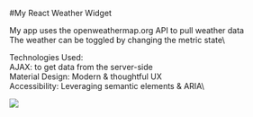 #My React Weather Widget

My app uses the openweathermap.org API to pull weather data\
The weather can be toggled by changing the metric state\

Technologies Used:\
AJAX: to get data from the server-side\
Material Design: Modern & thoughtful UX\
Accessibility: Leveraging semantic elements & ARIA\

![](https://i.ibb.co/JRT0dtr/Screen-Shot-2020-04-28-at-1-05-59-PM.png)
